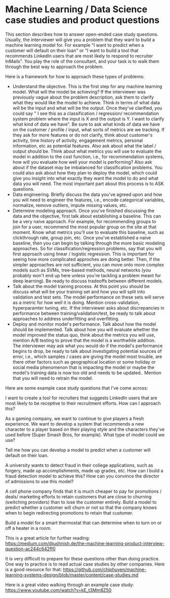 # Machine Learning / Data Science case studies and product questions

This section describes how to answer open-ended case study questions. Usually, the interviewer will give you a problem that they want to build a machine learning model for. For example "I want to predict when a customer will default on their loan" or "I want to build a tool that recommends LinkedIn users that are most likely to respond to recruiter InMails". You play the role of the consultant, and your task is to walk them through the best way to approach the problem.

Here is a framework for how to approach these types of problems:
- Understand the objective. This is the first step for any machine learning model. What will the model be achieving? If the interviewer was previously vague about the problem description, ask them to clarify what they would like the model to achieve. Think in terms of what data will be the input and what will be the output. Once they've clarified, you could say " I see this as a classification / regression/ recommendation system problem where the input is X and the output is Y. I want to clarify what kind of data we have". Be sure to ask what kinds of data we have on the customer / profile / input, what sorts of metrics are we tracking. If they ask for more features or do not clarify, think about customer's activity, time history of activity, engagement metrics, personal information, etc as potential features. Also ask about what the label / output should be. Think about what metrics you will use to evaluate the model in addition to the cost function, i.e., for recommendation systems, how will you evaluate how well your model is performing? Also ask about if the dataset may be imbalanced for classification problems. You could also ask about how they plan to deploy the model, which could give you insight into what exactly they want the model to do and what data you will need. The most important part about this process is to ASK questions.
- Data engineering. Briefly discuss the data you've agreed upon and how you will need to engineer the features, i.e., encode categorical variables, normalize, remove outliers, impute missing values, etc.
- Determine modeling approach. Once you've finished discussing the data and the objective, first talk about establishing a baseline. This can be a very naive approach. For example, for recommending groups to join for a user, recommend the most popular group on the site at that moment. Know what metrics you'll use to evaluate this baseline, such as clickthrough rate, group join, etc. Once you've established a naive baseline, then you can begin by talking through the more basic modeling approaches. So for classification/regression problems, say that you will first approach using linear / logistic regression. This is important for seeing how more complicated approches are doing better. Then, if the simpler approaches are not sufficient, you can move onto more complex models such as SVMs, tree-based methods, neural networks (you probably won't end up here unless you're tackling a problem meant for deep learning). Be ready to discuss tradeoffs between different models.
- Talk about the model training process. At this point you should be discuss what will be your training set and how you will split into validation and test sets. The model performance on these sets will serve as a metric for how well it is doing. Mention cross-validation, hyperparamter tuning, etc. If the interviewer asks about discrepancies in performance between training/validation/test, be ready to talk about approaches to address underfitting and overfitting. 
- Deploy and monitor model's performance. Talk about how the model should be implemented. Talk about how you will evaluate whether the model improved the status quo, think about the metrics you will use, mention A/B testing to prove that the model is a worthwhile addition. The interviewer may ask what you would do if the model's performance begins to drop, be ready to talk about investigating potential sources of error, i.e., which samples / cases are giving the model most trouble, are there other factors such as geographical location or some holiday or social media phenomenon that is impacting the model or maybe the model's training data is now too old and needs to be updated.. Mention that you will need to retrain the model.

Here are some example case study questions that I've come across:

I want to create a tool for recruiters that suggests LinkedIn users that are most likely to be receptive to their recruitment efforts. How can I approach this?

As a gaming company, we want to continue to give players a fresh experience. We want to develop a system that recommends a new character to a player based on their playing style and the characters they've used before (Super Smash Bros, for example). What type of model could we use?

Tell me how you can develop a model to predict when a customer will default on their loan.

A university wants to detect fraud in their college applications, such as forgery, made up accomplishments, made up grades, etc. How can I build a fraud detection model to achieve this? How can you convince the director of admissions to use this model?

A cell phone company finds that it is much cheaper to pay for promotions / deals/ marketing efforts to retain customers that are close to churning (switching providers) than to lose the customer entirely. Build a model to predict whether a customer will churn or not so that the company knows when to begin redirecting promotions to retain that customer.

Build a model for a smart thermostat that can determine when to turn on or off a heater in a room.

This is a great article for further reading: https://medium.com/@ushnish.de/the-machine-learning-product-interview-question-ac244c642ff0

It is very difficult to prepare for these questions other than doing practice. One way to practice is to read actual case studies by other companies. Here is a good resource for that: https://github.com/chiphuyen/machine-learning-systems-design/blob/master/content/case-studies.md

Here is a great video walking through an example case study: https://www.youtube.com/watch?v=kE_t3Mm8Z50